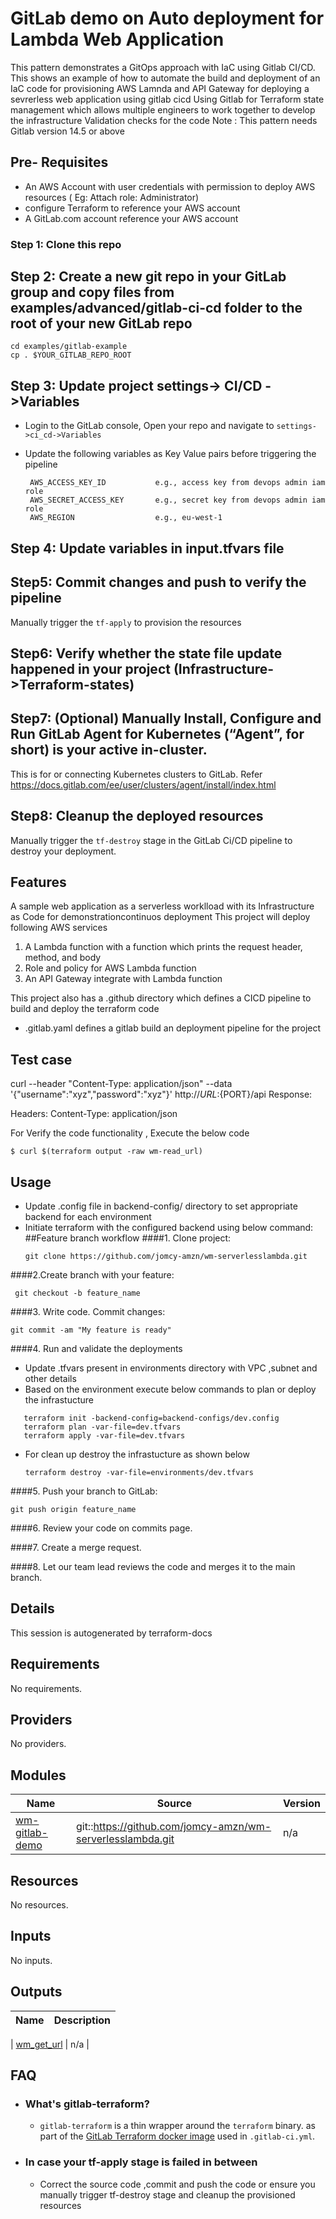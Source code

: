 # GitLab demo on Auto deployment for Lambda Web Application
This pattern demonstrates a GitOps approach with IaC using Gitlab CI/CD.
This shows an example of how to automate the build and deployment of an IaC code for provisioning AWS Lamnda and API Gateway for deploying  a sevrerless web application using gitlab cicd
Using Gitlab for Terraform state management which allows multiple engineers to work together to develop the infrastructure
Validation checks for the code
 Note : This pattern needs Gitlab version 14.5 or above

## Pre- Requisites
 - An AWS Account with user credentials with permission to deploy AWS resources ( Eg: Attach role: Administrator)
 - configure Terraform to reference your AWS account
 - A GitLab.com account reference your AWS account

### Step 1: Clone this repo

## Step 2: Create a new git repo in your GitLab group and copy files from examples/advanced/gitlab-ci-cd folder to the root of your new GitLab repo
    cd examples/gitlab-example
    cp . $YOUR_GITLAB_REPO_ROOT

## Step 3: Update project settings-> CI/CD ->Variables
 - Login to the GitLab console, Open your repo and navigate to `settings->ci_cd->Variables`
 - Update the following variables as Key Value pairs  before triggering the pipeline

        AWS_ACCESS_KEY_ID           e.g., access key from devops admin iam role
        AWS_SECRET_ACCESS_KEY       e.g., secret key from devops admin iam role
        AWS_REGION                  e.g., eu-west-1

## Step 4: Update variables in input.tfvars file

## Step5: Commit changes and push to verify the pipeline
Manually trigger the `tf-apply` to provision the resources

## Step6: Verify whether the state file update happened in your project (Infrastructure->Terraform-states)

## Step7: (Optional)  Manually Install, Configure and Run GitLab Agent for Kubernetes (“Agent”, for short) is your active in-cluster.
This is for or connecting Kubernetes clusters to GitLab. Refer https://docs.gitlab.com/ee/user/clusters/agent/install/index.html
## Step8: Cleanup the deployed resources
Manually trigger the `tf-destroy` stage in the GitLab Ci/CD pipeline to destroy your deployment.



## Features
A sample web application as a serverless worklload with its Infrastructure as Code for demonstrationcontinuos deployment
This project will deploy following AWS services
  1. A Lambda function with a function which prints the request header, method, and body
  2. Role and policy for AWS Lambda function
  3. An API Gateway integrate with Lambda function

This project also has a .github directory which defines a CICD pipeline to build and deploy the terraform code
- .gitlab.yaml defines a gitlab build an deployment pipeline for the project

## Test case
curl --header "Content-Type: application/json" --data '{"username":"xyz","password":"xyz"}' http://${URL}:${PORT}/api
Response:



Headers: Content-Type: application/json



For Verify the code functionality , Execute the below code
```shell script
$ curl $(terraform output -raw wm-read_url)
```


[comment]: # ( An optional Route53 module   to bind the domain url to privatesubnet of  We b VPC)


## Usage

- Update .config file in backend-config/ directory to set appropriate backend for each environment
- Initiate terraform with the configured backend using below command:
##Feature branch workflow
####1. Clone project:
    ```shell script
    git clone https://github.com/jomcy-amzn/wm-serverlesslambda.git
    ```
####2.Create branch with your feature:
   ```shell script
    git checkout -b feature_name
  ```

####3. Write code. Commit changes:
   ```shell script
   git commit -am "My feature is ready"
   ```
####4. Run and validate the deployments
   - Update .tfvars present in environments directory with VPC ,subnet and other details
   - Based on the environment execute below commands to plan or deploy the infrastucture

```shell script
   terraform init -backend-config=backend-configs/dev.config
   terraform plan -var-file=dev.tfvars
   terraform apply -var-file=dev.tfvars
```

 - For clean up destroy the infrastucture as shown below
   ~~~
   terraform destroy -var-file=environments/dev.tfvars
   ~~~
####5. Push your branch to GitLab:
```shell script
git push origin feature_name
```
####6. Review your code on commits page.

####7. Create a merge request.

####8. Let our team lead reviews the code and merges it to the main branch.


## Details
This session is autogenerated by terraform-docs

<!--- BEGIN_TF_DOCS --->


<!--- END_TF_DOCS --->


<!-- BEGINNING OF PRE-COMMIT-TERRAFORM DOCS HOOK -->
## Requirements

No requirements.

## Providers

No providers.

## Modules

| Name | Source | Version |
|------|--------|---------|
| <a name="module_wm-gitlab-demo"></a> [wm-gitlab-demo](#module\_wm-gitlab-demo) | git::https://github.com/jomcy-amzn/wm-serverlesslambda.git | n/a |

## Resources

No resources.

## Inputs

No inputs.

## Outputs

| Name | Description |
|------|-------------|

| <a name="output_wm_get_url"></a> [wm\_get\_url](#output\_wm\_get\_url) | n/a |

<!-- END OF PRE-COMMIT-TERRAFORM DOCS HOOK -->

## FAQ
- ### What's gitlab-terraform?

    - `gitlab-terraform` is a thin wrapper around the `terraform` binary. as part of the [GitLab Terraform docker image](https://gitlab.com/gitlab-org/terraform-images) used in `.gitlab-ci.yml`.
- ### In case your tf-apply stage is failed in between
    -  Correct the source code ,commit and push the code  or ensure you manually trigger tf-destroy stage and cleanup the provisioned resources
